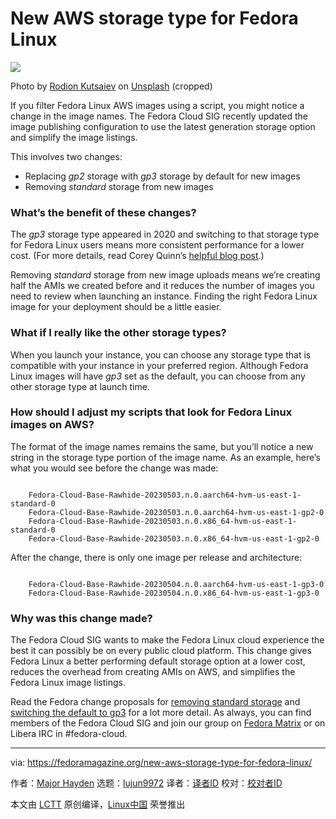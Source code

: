 [#]: subject: "New AWS storage type for Fedora Linux"
[#]: via: "https://fedoramagazine.org/new-aws-storage-type-for-fedora-linux/"
[#]: author: "Major Hayden https://fedoramagazine.org/author/mhayden/"
[#]: collector: "lujun9972"
[#]: translator: " "
[#]: reviewer: " "
[#]: publisher: " "
[#]: url: " "

New AWS storage type for Fedora Linux
======

![][1]

Photo by [Rodion Kutsaiev][2] on [Unsplash][3] (cropped)

If you filter Fedora Linux AWS images using a script, you might notice a change in the image names. The Fedora Cloud SIG recently updated the image publishing configuration to use the latest generation storage option and simplify the image listings.

This involves two changes:

  * Replacing _gp2_ storage with _gp3_ storage by default for new images
  * Removing _standard_ storage from new images



### What’s the benefit of these changes?

The _gp3_ storage type appeared in 2020 and switching to that storage type for Fedora Linux users means more consistent performance for a lower cost. (For more details, read Corey Quinn’s [helpful blog post][4].)

Removing _standard_ storage from new image uploads means we’re creating half the AMIs we created before and it reduces the number of images you need to review when launching an instance. Finding the right Fedora Linux image for your deployment should be a little easier.

### What if I really like the other storage types?

When you launch your instance, you can choose any storage type that is compatible with your instance in your preferred region. Although Fedora Linux images will have _gp3_ set as the default, you can choose from any other storage type at launch time.

### How should I adjust my scripts that look for Fedora Linux images on AWS?

The format of the image names remains the same, but you’ll notice a new string in the storage type portion of the image name. As an example, here’s what you would see before the change was made:

```

    Fedora-Cloud-Base-Rawhide-20230503.n.0.aarch64-hvm-us-east-1-standard-0
    Fedora-Cloud-Base-Rawhide-20230503.n.0.aarch64-hvm-us-east-1-gp2-0
    Fedora-Cloud-Base-Rawhide-20230503.n.0.x86_64-hvm-us-east-1-standard-0
    Fedora-Cloud-Base-Rawhide-20230503.n.0.x86_64-hvm-us-east-1-gp2-0

```

After the change, there is only one image per release and architecture:

```

    Fedora-Cloud-Base-Rawhide-20230504.n.0.aarch64-hvm-us-east-1-gp3-0
    Fedora-Cloud-Base-Rawhide-20230504.n.0.x86_64-hvm-us-east-1-gp3-0

```

### Why was this change made?

The Fedora Cloud SIG wants to make the Fedora Linux cloud experience the best it can possibly be on every public cloud platform. This change gives Fedora Linux a better performing default storage option at a lower cost, reduces the overhead from creating AMIs on AWS, and simplifies the Fedora Linux image listings.

Read the Fedora change proposals for [removing standard storage][5] and [switching the default to gp3][6] for a lot more detail. As always, you can find members of the Fedora Cloud SIG and join our group on [Fedora Matrix][7] or on Libera IRC in #fedora-cloud.

--------------------------------------------------------------------------------

via: https://fedoramagazine.org/new-aws-storage-type-for-fedora-linux/

作者：[Major Hayden][a]
选题：[lujun9972][b]
译者：[译者ID](https://github.com/译者ID)
校对：[校对者ID](https://github.com/校对者ID)

本文由 [LCTT](https://github.com/LCTT/TranslateProject) 原创编译，[Linux中国](https://linux.cn/) 荣誉推出

[a]: https://fedoramagazine.org/author/mhayden/
[b]: https://github.com/lujun9972
[1]: https://fedoramagazine.org/wp-content/uploads/2023/05/clouds-816x345.jpg
[2]: https://unsplash.com/@frostroomhead?utm_source=unsplash&utm_medium=referral&utm_content=creditCopyText
[3]: https://unsplash.com/images/nature/cloud?utm_source=unsplash&utm_medium=referral&utm_content=creditCopyText
[4]: https://www.lastweekinaws.com/blog/the-best-release-of-reinvent-2020/
[5]: https://fedoraproject.org/wiki/Changes/CloudEC2ImagesNoStandardStorage
[6]: https://fedoraproject.org/wiki/Changes/CloudEC2gp3
[7]: https://chat.fedoraproject.org/#/room/#cloud:fedoraproject.org
